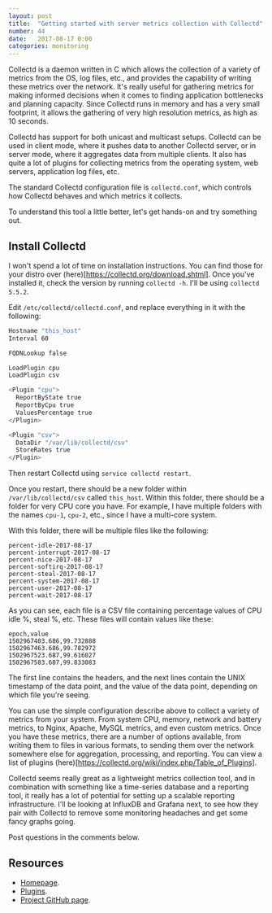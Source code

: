 ```yaml
---
layout: post
title:  "Getting started with server metrics collection with Collectd"
number: 44
date:   2017-08-17 0:00
categories: monitoring
---
```

Collectd is a daemon written in C which allows the collection of a variety of metrics from the OS, log files, etc., and provides the capability of writing these metrics over the network. It's really useful for gathering metrics for making informed decisions when it comes to finding application bottlenecks and planning capacity. Since Collectd runs in memory and has a very small footprint, it allows the gathering of very high resolution metrics, as high as 10 seconds.

Collectd has support for both unicast and multicast setups. Collectd can be used in client mode, where it pushes data to another Collectd server, or in server mode, where it aggregates data from multiple clients. It also has quite a lot of plugins for collecting metrics from the operating system, web servers, application log files, etc.

The standard Collectd configuration file is `collectd.conf`, which controls how Collectd behaves and which metrics it collects.

To understand this tool a little better, let's get hands-on and try something out.

## Install Collectd
I won't spend a lot of time on installation instructions. You can find those for your distro over (here)[https://collectd.org/download.shtml].
Once you've installed it, check the version by running `collectd -h`. I'll be using `collectd 5.5.2`.

Edit `/etc/collectd/collectd.conf`, and replace everything in it with the following:

```bash
Hostname "this_host"
Interval 60

FQDNLookup false

LoadPlugin cpu
LoadPlugin csv

<Plugin "cpu">
  ReportByState true
  ReportByCpu true
  ValuesPercentage true
</Plugin>

<Plugin "csv">
  DataDir "/var/lib/collectd/csv"
  StoreRates true
</Plugin>
```

Then restart Collectd using `service collectd restart`.

Once you restart, there should be a new folder within `/var/lib/collectd/csv` called `this_host`. Within this folder, there should be a folder for very CPU core you have. For example, I have multiple folders with the names `cpu-1`, `cpu-2`, etc., since I have a multi-core system.

With this folder, there will be multiple files like the following:

```
percent-idle-2017-08-17
percent-interrupt-2017-08-17
percent-nice-2017-08-17
percent-softirq-2017-08-17
percent-steal-2017-08-17
percent-system-2017-08-17
percent-user-2017-08-17
percent-wait-2017-08-17
```

As you can see, each file is a CSV file containing percentage values of CPU idle %, steal %, etc. These files will contain values like these:

```
epoch,value
1502967403.686,99.732888
1502967463.686,99.782972
1502967523.687,99.616027
1502967583.687,99.833083
```

The first line contains the headers, and the next lines contain the UNIX timestamp of the data point, and the value of the data point, depending on which file you're seeing.

You can use the simple configuration describe above to collect a variety of metrics from your system. From system CPU, memory, network and battery metrics, to Nginx, Apache, MySQL metrics, and even custom metrics. Once you have these metrics, there are a number of options available, from writing them to files in various formats, to sending them over the network somewhere else for aggregation, processing, and reporting. You can view a list of plugins (here)[https://collectd.org/wiki/index.php/Table_of_Plugins].

Collectd seems really great as a lightweight metrics collection tool, and in combination with something like a time-series database and a reporting tool, it really has a lot of potential for setting up a scalable reporting infrastructure. I'll be looking at InfluxDB and Grafana next, to see how they pair with Collectd to remove some monitoring headaches and get some fancy graphs going.

Post questions in the comments below.

## Resources
- [Homepage](https://collectd.org/).
- [Plugins](https://collectd.org/wiki/index.php/Table_of_Plugins).
- [Project GitHub page](https://github.com/collectd/collectd).